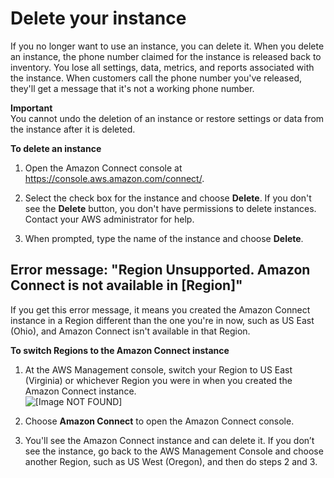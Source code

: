 # Delete your instance<a name="delete-connect-instance"></a>

If you no longer want to use an instance, you can delete it\. When you delete an instance, the phone number claimed for the instance is released back to inventory\. You lose all settings, data, metrics, and reports associated with the instance\. When customers call the phone number you've released, they'll get a message that it's not a working phone number\.

**Important**  
You cannot undo the deletion of an instance or restore settings or data from the instance after it is deleted\.

**To delete an instance**

1. Open the Amazon Connect console at [https://console\.aws\.amazon\.com/connect/](https://console.aws.amazon.com/connect/)\.

1. Select the check box for the instance and choose **Delete**\. If you don't see the **Delete** button, you don't have permissions to delete instances\. Contact your AWS administrator for help\.

1. When prompted, type the name of the instance and choose **Delete**\.

## Error message: "Region Unsupported\. Amazon Connect is not available in \[Region\]"<a name="region-unsupported"></a>

If you get this error message, it means you created the Amazon Connect instance in a Region different than the one you're in now, such as US East \(Ohio\), and Amazon Connect isn't available in that Region\. 

**To switch Regions to the Amazon Connect instance**

1. At the AWS Management console, switch your Region to US East \(Virginia\) or whichever Region you were in when you created the Amazon Connect instance\.   
![\[Image NOT FOUND\]](http://docs.aws.amazon.com/connect/latest/adminguide/images/aws-management-console-region.png)

1. Choose **Amazon Connect** to open the Amazon Connect console\.

1. You'll see the Amazon Connect instance and can delete it\. If you don’t see the instance, go back to the AWS Management Console and choose another Region, such as US West \(Oregon\), and then do steps 2 and 3\. 